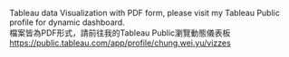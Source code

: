 Tableau data Visualization with PDF form, please visit my Tableau Public profile for dynamic dashboard.  
檔案皆為PDF形式，請前往我的Tableau Public瀏覽動態儀表板  
https://public.tableau.com/app/profile/chung.wei.yu/vizzes
